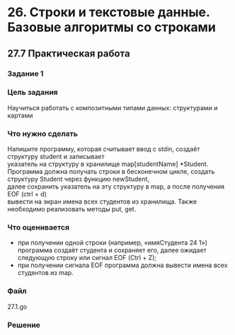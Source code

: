 # 26. Строки и текстовые данные. Базовые алгоритмы со строками
## 27.7 Практическая работа
### Задание 1
### Цель задания
Научиться работать с композитными типами данных: структурами и картами

### Что нужно сделать
Напишите программу, которая считывает ввод с stdin, создаёт структуру student и записывает  
указатель на структуру в хранилище map[studentName] *Student.  
Программа должна получать строки в бесконечном цикле, создать структуру Student через функцию newStudent,  
далее сохранить указатель на эту структуру в map, а после получения EOF (ctrl + d)  
вывести на экран имена всех студентов из хранилища. Также необходимо реализовать методы put, get.

### Что оценивается
* при получении одной строки (например, «имяСтудента 24 1») программа создаёт студента и сохраняет его, далее ожидает следующую строку или сигнал EOF (Сtrl + Z);
* при получении сигнала EOF программа должна вывести имена всех студентов из map.
### Файл
27.1.go
### Решение
